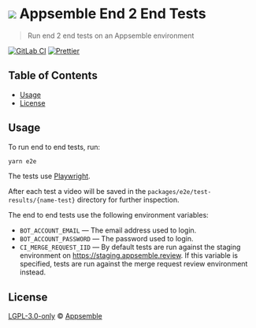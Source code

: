 # ![](https://gitlab.com/appsemble/appsemble/-/raw/0.22.1/config/assets/logo.svg) Appsemble End 2 End Tests

> Run end 2 end tests on an Appsemble environment

[![GitLab CI](https://gitlab.com/appsemble/appsemble/badges/0.22.1/pipeline.svg)](https://gitlab.com/appsemble/appsemble/-/releases/0.22.1)
[![Prettier](https://img.shields.io/badge/code_style-prettier-ff69b4.svg)](https://prettier.io)

## Table of Contents

- [Usage](#usage)
- [License](#license)

## Usage

To run end to end tests, run:

```sh
yarn e2e
```

The tests use [Playwright](https://playwright.dev/).

After each test a video will be saved in the `packages/e2e/test-results/{name-test}` directory for
further inspection.

The end to end tests use the following environment variables:

- `BOT_ACCOUNT_EMAIL` — The email address used to login.
- `BOT_ACCOUNT_PASSWORD` — The password used to login.
- `CI_MERGE_REQUEST_IID` — By default tests are run against the staging environment on
  <https://staging.appsemble.review>. If this variable is specified, tests are run against the merge
  request review environment instead.

## License

[LGPL-3.0-only](https://gitlab.com/appsemble/appsemble/-/blob/0.22.1/LICENSE.md) ©
[Appsemble](https://appsemble.com)
